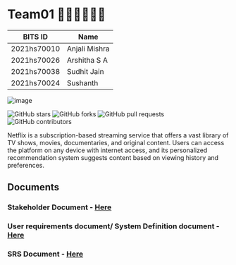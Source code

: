 # Team01 👨🏻‍💻👩🏻‍💻

BITS ID     | Name
----------  | -----
2021hs70010 | Anjali Mishra
2021hs70026 | Arshitha S A
2021hs70038 | Sudhit Jain
2021hs70024 | Sushanth 


![image](https://user-images.githubusercontent.com/73495117/235301593-4af5342a-5b65-41b3-bb83-6c52b6f6ddad.png)

![GitHub stars](https://img.shields.io/github/stars/SWENGG4Y2023/SWENGG4Y2023Team01)  ![GitHub forks](https://img.shields.io/github/forks/SWENGG4Y2023/SWENGG4Y2023Team01)  ![GitHub pull requests](https://img.shields.io/github/issues-pr/SWENGG4Y2023/SWENGG4Y2023Team01) ![GitHub contributors](https://img.shields.io/github/contributors/SWENGG4Y2023/SWENGG4Y2023Team01)

Netflix is a subscription-based streaming service that offers a vast library of TV shows, movies, documentaries, and original content. Users can access the platform on any device with internet access, and its personalized recommendation system suggests content based on viewing history and preferences.

## Documents
### Stakeholder Document - [Here](Assignment1/Stakeholder.md)
### User requirements document/ System Definition document - [Here](link)
### SRS Document  - [Here](Assignment1/srs.md)
